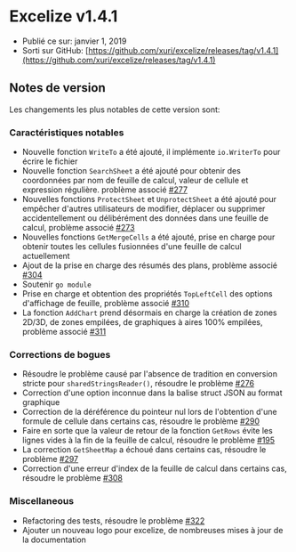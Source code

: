 # Excelize v1.4.1

* Publié ce sur: janvier 1, 2019
* Sorti sur GitHub: [https://github.com/xuri/excelize/releases/tag/v1.4.1](https://github.com/xuri/excelize/releases/tag/v1.4.1)

## Notes de version

Les changements les plus notables de cette version sont:

### Caractéristiques notables

* Nouvelle fonction `WriteTo` a été ajouté, il implémente `io.WriterTo` pour écrire le fichier
* Nouvelle fonction `SearchSheet` a été ajouté pour obtenir des coordonnées par nom de feuille de calcul, valeur de cellule et expression régulière. problème associé [#277](https://github.com/xuri/excelize/issues/277)
* Nouvelles fonctions `ProtectSheet` et `UnprotectSheet` a été ajouté pour empêcher d'autres utilisateurs de modifier, déplacer ou supprimer accidentellement ou délibérément des données dans une feuille de calcul, problème associé [#273](https://github.com/xuri/excelize/issues/273)
* Nouvelles fonctions `GetMergeCells` a été ajouté, prise en charge pour obtenir toutes les cellules fusionnées d'une feuille de calcul actuellement
* Ajout de la prise en charge des résumés des plans, problème associé [#304](https://github.com/xuri/excelize/issues/304)
* Soutenir `go module`
* Prise en charge et obtention des propriétés `TopLeftCell` des options d'affichage de feuille, problème associé [#310](https://github.com/xuri/excelize/issues/310)
* La fonction `AddChart` prend désormais en charge la création de zones 2D/3D, de zones empilées, de graphiques à aires 100% empilées, problème associé [#311](https://github.com/xuri/excelize/issues/311)

### Corrections de bogues

* Résoudre le problème causé par l'absence de tradition en conversion stricte pour `sharedStringsReader()`, résoudre le problème [#276](https://github.com/xuri/excelize/issues/276)
* Correction d'une option inconnue dans la balise struct JSON au format graphique
* Correction de la déréférence du pointeur nul lors de l'obtention d'une formule de cellule dans certains cas, résoudre le problème [#290](https://github.com/xuri/excelize/issues/290)
* Faire en sorte que la valeur de retour de la fonction `GetRows` évite les lignes vides à la fin de la feuille de calcul, résoudre le problème [#195](https://github.com/xuri/excelize/issues/195)
* La correction `GetSheetMap` a échoué dans certains cas, résoudre le problème [#297](https://github.com/xuri/excelize/issues/297)
* Correction d'une erreur d'index de la feuille de calcul dans certains cas, résoudre le problème [#308](https://github.com/xuri/excelize/issues/308)

### Miscellaneous

* Refactoring des tests, résoudre le problème [#322](https://github.com/xuri/excelize/issues/322)
* Ajouter un nouveau logo pour excelize, de nombreuses mises à jour de la documentation
